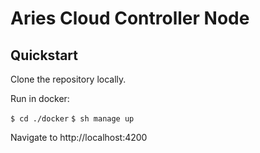 # Aries Cloud Controller Node

## Quickstart

Clone the repository locally.

Run in docker:

`$ cd ./docker`
`$ sh manage up`

Navigate to http://localhost:4200
